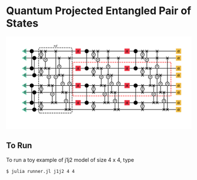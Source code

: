 # Quantum Projected Entangled Pair of States

![](docs/images/j1j2chain44.png)

## To Run
To run a toy example of j1j2 model of size 4 x 4, type
```bash
$ julia runner.jl j1j2 4 4
```
